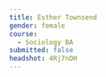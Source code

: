```yaml
---
title: Esther Townsend
gender: female
course:
  - Sociology BA
submitted: false
headshot: 4Rj7nDH
---
```


